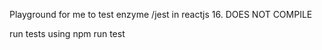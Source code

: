 Playground for me to test enzyme /jest in reactjs 16. DOES NOT COMPILE

run tests using npm run test